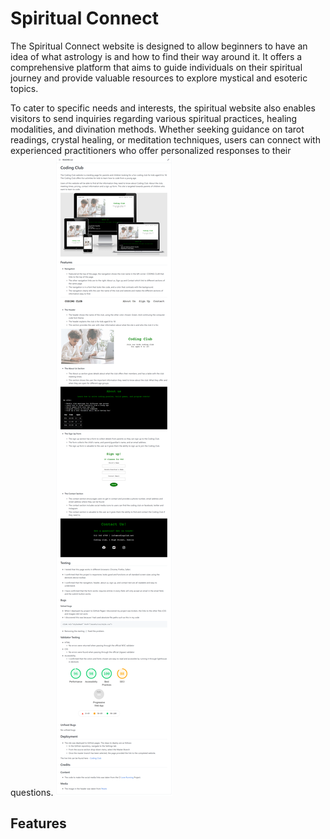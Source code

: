 # Spiritual Connect
The Spiritual Connect website is designed to allow beginners to have an idea of what astrology is and how to find their way around it. It offers a comprehensive platform that aims to guide individuals on their spiritual journey and provide valuable resources to explore mystical and esoteric topics. 

To cater to specific needs and interests, the spiritual website also enables visitors to send inquiries regarding various spiritual practices, healing modalities, and divination methods. Whether seeking guidance on tarot readings, crystal healing, or meditation techniques, users can connect with experienced practitioners who offer personalized responses to their questions. 
![Alt text](image-1.png)


## Features